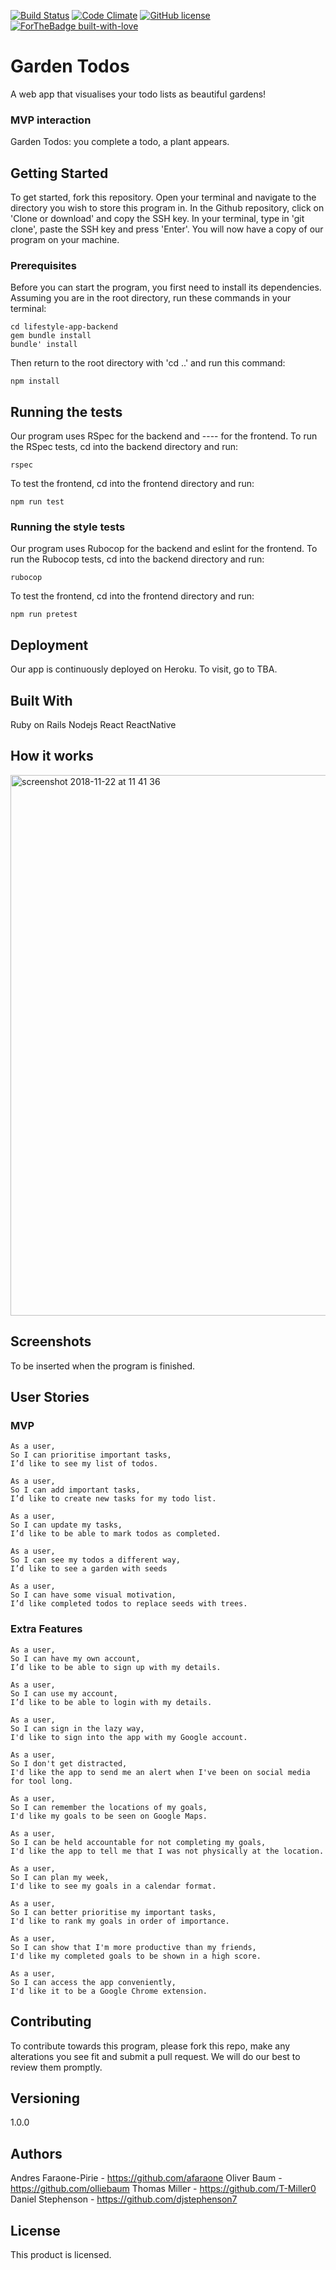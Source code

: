 [![Build Status](https://travis-ci.com/afaraone/final-project.svg?branch=master)](https://travis-ci.com/afaraone/final-project)
[![Code Climate](https://codeclimate.com/github/codeclimate/codeclimate/badges/gpa.svg)](https://codeclimate.com/github/afaraone/final-project)
[![GitHub license](https://img.shields.io/github/license/Naereen/StrapDown.js.svg)](https://github.com/djstephenson7)
[![ForTheBadge built-with-love](http://ForTheBadge.com/images/badges/built-with-love.svg)](https://github.com/djstephenson7)


# Garden Todos

A web app that visualises your todo lists as beautiful gardens!

### MVP interaction

Garden Todos: you complete a todo, a plant appears.

## Getting Started

To get started, fork this repository. Open your terminal and navigate to the directory you wish to store this program in. In the Github repository, click on 'Clone or download' and copy the SSH key. In your terminal, type in 'git clone', paste the SSH key and press 'Enter'. You will now have a copy of our program on your machine.

### Prerequisites

Before you can start the program, you first need to install its dependencies. Assuming you are in the root directory, run these commands in your terminal:

```
cd lifestyle-app-backend
gem bundle install
bundle' install
```
Then return to the root directory with 'cd ..' and run this command:

```
npm install
```

## Running the tests

Our program uses RSpec for the backend and ---- for the frontend. To run the RSpec tests, cd into the backend directory and run:

```
rspec
```

To test the frontend, cd into the frontend directory and run:

```
npm run test
```

### Running the style tests

Our program uses Rubocop for the backend and eslint for the frontend. To run the Rubocop tests, cd into the backend directory and run:

```
rubocop
```

To test the frontend, cd into the frontend directory and run:

```
npm run pretest
```

## Deployment

Our app is continuously deployed on Heroku. To visit, go to TBA.

## Built With

Ruby on Rails
Nodejs
React
ReactNative

## How it works

<img width="865" alt="screenshot 2018-11-22 at 11 41 36" src="https://user-images.githubusercontent.com/41509062/48910354-a3167400-ee67-11e8-9bb2-2986f7e0f516.png">

## Screenshots

To be inserted when the program is finished.

## User Stories

### MVP

```
As a user,
So I can prioritise important tasks,
I’d like to see my list of todos.

As a user,
So I can add important tasks,
I’d like to create new tasks for my todo list.

As a user,
So I can update my tasks,
I’d like to be able to mark todos as completed.

As a user,
So I can see my todos a different way,
I’d like to see a garden with seeds

As a user,
So I can have some visual motivation,
I’d like completed todos to replace seeds with trees.
```

### Extra Features

```
As a user,
So I can have my own account,
I’d like to be able to sign up with my details.

As a user,
So I can use my account,
I’d like to be able to login with my details.

As a user,
So I can sign in the lazy way,
I'd like to sign into the app with my Google account.

As a user,
So I don't get distracted,
I'd like the app to send me an alert when I've been on social media for tool long.

As a user,
So I can remember the locations of my goals,
I'd like my goals to be seen on Google Maps.

As a user,
So I can be held accountable for not completing my goals,
I'd like the app to tell me that I was not physically at the location.

As a user,
So I can plan my week,
I'd like to see my goals in a calendar format.

As a user,
So I can better prioritise my important tasks,
I'd like to rank my goals in order of importance.

As a user,
So I can show that I'm more productive than my friends,
I'd like my completed goals to be shown in a high score.

As a user,
So I can access the app conveniently,
I'd like it to be a Google Chrome extension.
```

## Contributing

To contribute towards this program, please fork this repo, make any alterations you see fit and submit a pull request. We will do our best to review them promptly.

## Versioning

1.0.0

## Authors

Andres Faraone-Pirie - https://github.com/afaraone
Oliver Baum - https://github.com/olliebaum
Thomas Miller - https://github.com/T-Miller0
Daniel Stephenson - https://github.com/djstephenson7

## License

This product is licensed.
